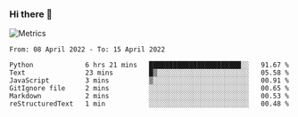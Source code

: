 ### Hi there 👋

![Metrics](https://github.com/radoapx/radoapx/blob/main/github-metrics.svg)

<!--START_SECTION:waka-->

```text
From: 08 April 2022 - To: 15 April 2022

Python             6 hrs 21 mins   ███████████████████████░░   91.67 %
Text               23 mins         █▒░░░░░░░░░░░░░░░░░░░░░░░   05.58 %
JavaScript         3 mins          ▒░░░░░░░░░░░░░░░░░░░░░░░░   00.91 %
GitIgnore file     2 mins          ░░░░░░░░░░░░░░░░░░░░░░░░░   00.65 %
Markdown           2 mins          ░░░░░░░░░░░░░░░░░░░░░░░░░   00.53 %
reStructuredText   1 min           ░░░░░░░░░░░░░░░░░░░░░░░░░   00.48 %
```

<!--END_SECTION:waka-->

<!--
**radoapx/radoapx** is a ✨ _special_ ✨ repository because its `README.md` (this file) appears on your GitHub profile.

Here are some ideas to get you started:

- 🔭 I’m currently working on ...
- 🌱 I’m currently learning ...
- 👯 I’m looking to collaborate on ...
- 🤔 I’m looking for help with ...
- 💬 Ask me about ...
- 📫 How to reach me: ...
- 😄 Pronouns: ...
- ⚡ Fun fact: ...
-->
